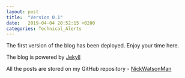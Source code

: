 ```yaml
---
layout: post
title:  "Version 0.1"
date:   2019-04-04 20:52:15 +0200
categories: Technical_Alerts
---
```

The first version of the blog has been deployed. Enjoy your time here.

The blog is powered by <a href="https://jekyllrb.com/">Jekyll</a> 

All the posts are stored on my GitHub repository - <a href="https://github.com/NickWatsonMan">NickWatsonMan</a>
